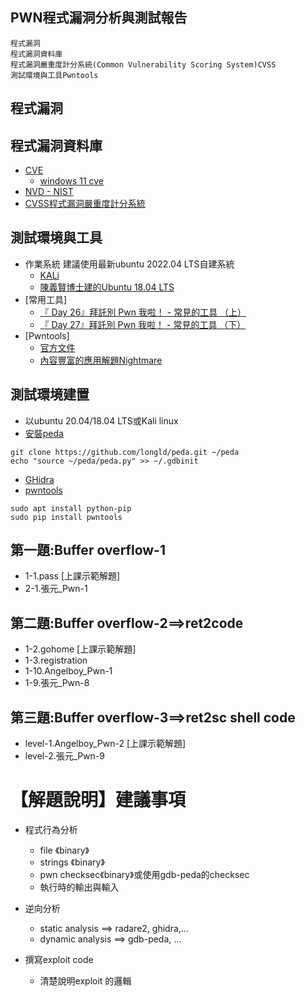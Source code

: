 ## PWN程式漏洞分析與測試報告
```
程式漏洞
程式漏洞資料庫
程式漏洞嚴重度計分系統(Common Vulnerability Scoring System)CVSS
測試環境與工具Pwntools

```
## 程式漏洞
## 程式漏洞資料庫
- [CVE](https://cve.mitre.org/)
  - [windows 11 cve](https://www.cvedetails.com/vulnerability-list/vendor_id-26/product_id-102217/version_id-669655/Microsoft-Windows-11--.html) 
- [NVD - NIST](https://nvd.nist.gov/vuln)
- [CVSS程式漏洞嚴重度計分系統](https://nvd.nist.gov/vuln-metrics/cvss/v3-calculator) 


## 測試環境與工具
- 作業系統 建議使用最新ubuntu 2022.04 LTS自建系統
  - [KALi](https://drive.google.com/file/d/1m620Z7KAOSUOLdFH92FYLE2NINb-vJsn/view?usp=sharing) 
  - [陳義賢博士建的Ubuntu 18.04 LTS ]()
- [常用工具]
  - [『 Day 26』拜託別 Pwn 我啦！ - 常見的工具 （上）](https://ithelp.ithome.com.tw/articles/10227326) 
  - [『 Day 27』拜託別 Pwn 我啦！ - 常見的工具 （下）](https://ithelp.ithome.com.tw/articles/10227380)
- [Pwntools]
  - [官方文件](https://docs.pwntools.com/en/stable/)
  - [內容豐富的應用解題Nightmare](https://guyinatuxedo.github.io/02-intro_tooling/pwntools/index.html)

## 測試環境建置
- 以ubuntu 20.04/18.04 LTS或Kali linux
- [安裝peda](https://github.com/longld/peda) 
```
git clone https://github.com/longld/peda.git ~/peda
echo "source ~/peda/peda.py" >> ~/.gdbinit
```
- [GHidra](https://ghidra-sre.org/)
- [pwntools](https://ithelp.ithome.com.tw/articles/10227326)
```
sudo apt install python-pip
sudo pip install pwntools
```


## 第一題:Buffer overflow-1

- 1-1.pass [上課示範解題]
- 2-1.張元_Pwn-1 

## 第二題:Buffer overflow-2==>ret2code

- 1-2.gohome [上課示範解題]
- 1-3.registration 
- 1-10.Angelboy_Pwn-1 
- 1-9.張元_Pwn-8 

## 第三題:Buffer overflow-3==>ret2sc shell code
- level-1.Angelboy_Pwn-2 [上課示範解題]
- level-2.張元_Pwn-9



# 【解題說明】建議事項

- 程式行為分析
  - file 《binary》
  - strings 《binary》
  - pwn checksec《binary》或使用gdb-peda的checksec
  - 執行時的輸出與輸入

- 逆向分析
  - static analysis  ==> radare2, ghidra,...
  - dynamic analysis ==> gdb-peda, ...  

- 撰寫exploit code
  -  清楚說明exploit 的邏輯
  

